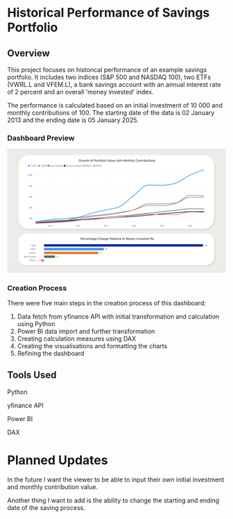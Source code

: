 # Historical Performance of Savings Portfolio

## Overview

This project focuses on historical performance of an example savings portfolio. It includes two indices (S&P 500 and NASDAQ 100), two ETFs (VWRL.L and VFEM.L), a bank savings account with an annual interest rate of 2 percent and an overall 'money invested' index. 

The performance is calculated based on an initial investment of 10 000 and monthly contributions of 100. The starting date of the data is 02 January 2013 and the ending date is 05 January 2025.

### Dashboard Preview
![alt text](https://github.com/pmslepko/Data-Analysis-Portfolio/blob/main/Historical%20Performance%20of%20Savings%20Portfolio/Historical%20Performance%20of%20Savings%20Portfolio%20preview.png)

### Creation Process

There were five main steps in the creation process of this dashboard:

1. Data fetch from yfinance API with initial transformation and calculation using Python
2. Power BI data import and further transformation
3. Creating calculation measures using DAX
4. Creating the visualisations and formatting the charts
5. Refining the dashboard

## Tools Used

Python

yfinance API

Power BI

DAX

# Planned Updates

In the future I want the viewer to be able to input their own initial investment and monthly contribution value.

Another thing I want to add is the ability to change the starting and ending date of the saving process.
